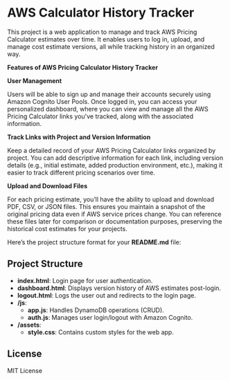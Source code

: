 # AWS Calculator History Tracker

This project is a web application to manage and track AWS Pricing Calculator estimates over time. It enables users to log in, upload, and manage cost estimate versions, all while tracking history in an organized way.

**Features of AWS Pricing Calculator History Tracker**

**User Management**

Users will be able to sign up and manage their accounts securely using Amazon Cognito User Pools. Once logged in, you can access your personalized dashboard, where you can view and manage all the AWS Pricing Calculator links you've tracked, along with the associated information.

**Track Links with Project and Version Information**

Keep a detailed record of your AWS Pricing Calculator links organized by project. You can add descriptive information for each link, including version details (e.g., initial estimate, added production environment, etc.), making it easier to track different pricing scenarios over time.

**Upload and Download Files**

For each pricing estimate, you’ll have the ability to upload and download PDF, CSV, or JSON files. This ensures you maintain a snapshot of the original pricing data even if AWS service prices change. You can reference these files later for comparison or documentation purposes, preserving the historical cost estimates for your projects.

Here’s the project structure format for your **README.md** file:

## Project Structure

- **index.html**: Login page for user authentication.
- **dashboard.html**: Displays version history of AWS estimates post-login.
- **logout.html**: Logs the user out and redirects to the login page.
- **/js**: 
  - **app.js**: Handles DynamoDB operations (CRUD).
  - **auth.js**: Manages user login/logout with Amazon Cognito.
- **/assets**: 
  - **style.css**: Contains custom styles for the web app.


## License
MIT License
